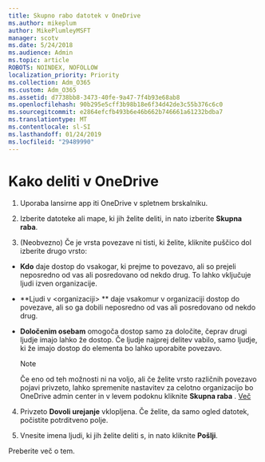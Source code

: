 ```yaml
---
title: Skupno rabo datotek v OneDrive
ms.author: mikeplum
author: MikePlumleyMSFT
manager: scotv
ms.date: 5/24/2018
ms.audience: Admin
ms.topic: article
ROBOTS: NOINDEX, NOFOLLOW
localization_priority: Priority
ms.collection: Adm_O365
ms.custom: Adm_O365
ms.assetid: d7738bb8-3473-40fe-9a47-7f4b93e68ab8
ms.openlocfilehash: 90b295e5cff3b98b18e6f34d42de3c55b376c6c0
ms.sourcegitcommit: e2864efcfb493b6e46b662b746661a61232bdba7
ms.translationtype: MT
ms.contentlocale: sl-SI
ms.lasthandoff: 01/24/2019
ms.locfileid: "29489990"
---
```

# <a name="how-to-share-in-onedrive"></a>Kako deliti v OneDrive

1. Uporaba lansirne app iti OneDrive v spletnem brskalniku. 
    
2. Izberite datoteke ali mape, ki jih želite deliti, in nato izberite **Skupna raba**.
    
3. (Neobvezno) Če je vrsta povezave ni tisti, ki želite, kliknite puščico dol izberite drugo vrsto:
    
  - **Kdo** daje dostop do vsakogar, ki prejme to povezavo, ali so prejeli neposredno od vas ali posredovano od nekdo drug. To lahko vključuje ljudi izven organizacije. 
    
  - **Ljudi v \<organizaciji\> ** daje vsakomur v organizaciji dostop do povezave, ali so ga dobili neposredno od vas ali posredovano od nekdo drug. 
    
  - **Določenim osebam** omogoča dostop samo za določite, čeprav drugi ljudje imajo lahko že dostop. Če ljudje najprej delitev vabilo, samo ljudje, ki že imajo dostop do elementa bo lahko uporabite povezavo. 
    
    > [!NOTE]
    > Če eno od teh možnosti ni na voljo, ali če želite vrsto različnih povezavo pojavi privzeto, lahko spremenite nastavitev za celotno organizacijo bo OneDrive admin center in v levem podoknu kliknite **Skupna raba** . [Več](https://go.microsoft.com/fwlink/?linkid=871961)
  
4. Privzeto **Dovoli urejanje** vklopljena. Če želite, da samo ogled datotek, počistite potrditveno polje. 
    
5. Vnesite imena ljudi, ki jih želite deliti s, in nato kliknite **Pošlji**.
    
Preberite več o tem.
  


